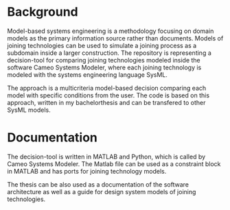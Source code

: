 # Background

Model-based systems engineering is a methodology focusing on domain models as the primary information source rather than documents. Models of joining technologies can be used to simulate a joining process as a subdomain inside a larger construction. The repository is representing a decision-tool for comparing joining technologies modeled inside the software Cameo Systems Modeler, where each joining technology is modeled with the systems engineering language SysML.

The approach is a multicriteria model-based decision comparing each model with specific conditions from the user. The code is based on this approach, written in my bachelorthesis and can be transfered to other SysML models. 

# Documentation

The decision-tool is written in MATLAB and Python, which is called by Cameo Systems Modeler. The Matlab file can be used as a constraint block in MATLAB and has ports for joining technology models.

The thesis can be also used as a documentation of the software architecture as well as a guide for design system models of joining technologies. 
